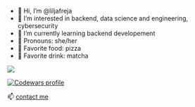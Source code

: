 - 👋 Hi, I’m @liljafreja
- 👀 I’m interested in backend, data science and engineering, cybersecurity
- 🌱 I’m currently learning backend developement
- 🌸 Pronouns: she/her
- 🍕 Favorite food: pizza
- 🍵 Favorite drink: matcha


<a href="https://github.com/ashish-kamboj/github-readme-stats">
  <img align="center" src="https://github-readme-stats.vercel.app/api/top-langs/?username=liljafreja&layout=compact&langs_count=10" />
</a>


[![Codewars profile](https://www.codewars.com/users/liljafreja/badges/large)](https://www.codewars.com/users/liljafreja)

📫 [contact me](https://www.linkedin.com/in/liljafreja/)
<!---
liljafreja/liljafreja is a ✨ special ✨ repository because its `README.md` (this file) appears on your GitHub profile.
You can click the Preview link to take a look at your changes.
--->
